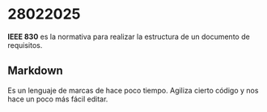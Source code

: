 # 28022025

**IEEE 830** es la normativa para realizar la estructura de un documento de requisitos.

## Markdown

Es un lenguaje de marcas de hace poco tiempo. Agiliza cierto código y nos hace un poco más fácil editar.

